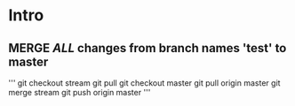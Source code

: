 # Intro


MERGE *ALL* changes from branch names 'test' to master
------------------------------------------
'''
git checkout stream
git pull 
git checkout master
git pull origin master
git merge stream
git push origin master
'''
